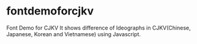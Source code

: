 # fontdemoforcjkv
Font Demo for CJKV  It shows difference of Ideographs in CJKV(Chinese, Japanese, Korean and Vietnamese) using Javascript. 
